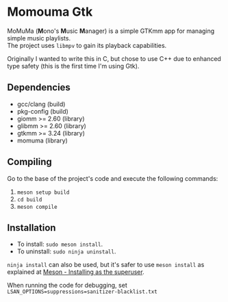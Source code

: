 # Momouma Gtk

MoMuMa (**M**ono's **M**usic **M**anager) is a simple GTKmm app for managing simple music playlists.  
The project uses `libmpv` to gain its playback capabilities.

Originally I wanted to write this in C, but chose to use C++ due to enhanced type safety (this is the first time I'm using Gtk).

## Dependencies

- gcc/clang (build)
- pkg-config (build)
- giomm >= 2.60 (library)
- glibmm >= 2.60 (library)
- gtkmm >= 3.24 (library)
- momuma (library)

## Compiling

Go to the base of the project's code and execute the following commands:

1. `meson setup build`
2. `cd build`
3. `meson compile`

## Installation

- To install:   `sudo meson install`.
- To uninstall: `sudo ninja uninstall`.

`ninja install` can also be used, but it's safer to use `meson install` as explained at
[Meson - Installing as the superuser](https://mesonbuild.com/Installing.html#installing-as-the-superuser).

When running the code for debugging, set `LSAN_OPTIONS=suppressions=sanitizer-blacklist.txt`
